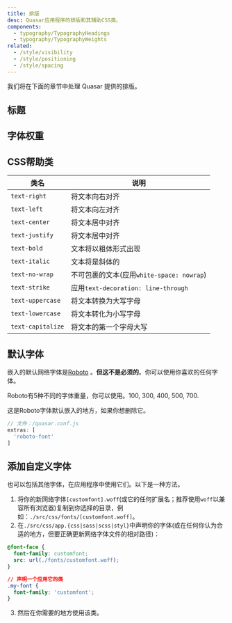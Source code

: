 ```yaml
---
title: 排版
desc: Quasar应用程序的排版和其辅助CSS类。
components:
  - typography/TypographyHeadings
  - typography/TypographyWeights
related:
  - /style/visibility
  - /style/positioning
  - /style/spacing
---
```

我们将在下面的章节中处理 Quasar 提供的排版。

## 标题
<typography-headings />

## 字体权重
<typography-weights />

## CSS帮助类
| 类名 | 说明 |
| --- | --- |
| `text-right` | 将文本向右对齐 |
| `text-left` | 将文本向左对齐 |
| `text-center` | 将文本居中对齐 |
|`text-justify` | 将文本居中对齐 |
| `text-bold` | 文本将以粗体形式出现 |
| `text-italic` | 文本将是斜体的 |
| `text-no-wrap` | 不可包裹的文本(应用`white-space: nowrap`) |
| `text-strike` | 应用`text-decoration: line-through` |
| `text-uppercase` | 将文本转换为大写字母 |
| `text-lowercase` | 将文本转化为小写字母 |
| `text-capitalize` | 将文本的第一个字母大写 |

## 默认字体
嵌入的默认网络字体是[Roboto](https://fonts.google.com/specimen/Roboto) 。**但这不是必须的**。你可以使用你喜欢的任何字体。

Roboto有5种不同的字体重量，你可以使用。100, 300, 400, 500, 700.

这是Roboto字体默认嵌入的地方，如果你想删除它。

```js
// 文件：/quasar.conf.js
extras: [
  'roboto-font'
]
```

## 添加自定义字体
也可以包括其他字体，在应用程序中使用它们。以下是一种方法。

1. 将你的新网络字体`[customfont].woff`(或它的任何扩展名；推荐使用`woff`以兼容所有浏览器)复制到你选择的目录，例如：`./src/css/fonts/[customfont.woff]`。
2. 在`./src/css/app.{css|sass|scss|styl}`中声明你的字体(或在任何你认为合适的地方，但要正确更新网络字体文件的相对路径)：

```css
@font-face {
  font-family: customfont;
  src: url(./fonts/customfont.woff);
}

// 声明一个应用它的类
.my-font {
  font-family: 'customfont';
}
```

3. 然后在你需要的地方使用该类。
